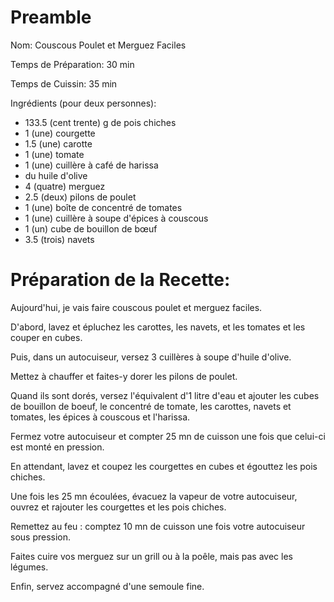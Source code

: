 # Preamble
Nom: Couscous Poulet et Merguez Faciles

Temps de Préparation: 30 min

Temps de Cuissin: 35 min

Ingrédients (pour deux personnes):
- 133.5 (cent trente) g de pois chiches
- 1 (une) courgette
- 1.5 (une) carotte
- 1 (une) tomate
- 1 (une) cuillère à café de harissa
- du huile d'olive
- 4 (quatre) merguez
- 2.5 (deux) pilons de poulet 
- 1 (une) boîte de concentré de tomates
- 1 (une) cuillère à soupe d'épices à couscous
- 1 (un) cube de bouillon de bœuf
- 3.5 (trois) navets

# Préparation de la Recette:

Aujourd'hui, je vais faire couscous poulet et merguez faciles.

D'abord, lavez et épluchez les carottes, les navets, et les tomates et les couper en cubes.

Puis, dans un autocuiseur, versez 3 cuillères à soupe d'huile d'olive.

Mettez à chauffer et faites-y dorer les pilons de poulet.

Quand ils sont dorés, versez l'équivalent d'1 litre d'eau et ajouter les cubes de bouillon de boeuf, le concentré de tomate, les carottes, navets et tomates, les épices à couscous et l'harissa.

Fermez votre autocuiseur et compter 25 mn de cuisson une fois que celui-ci est monté en pression.

En attendant, lavez et coupez les courgettes en cubes et égouttez les pois chiches.

Une fois les 25 mn écoulées, évacuez la vapeur de votre autocuiseur, ouvrez et rajouter les courgettes et les pois chiches.

Remettez au feu : comptez 10 mn de cuisson une fois votre autocuiseur sous pression.

Faites cuire vos merguez sur un grill ou à la poêle, mais pas avec les légumes.

Enfin, servez accompagné d'une semoule fine.
